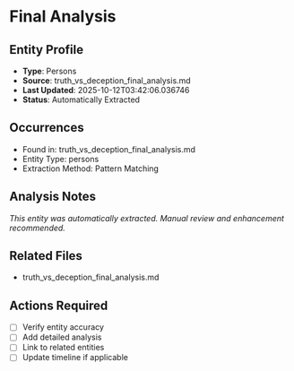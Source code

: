 # Final Analysis

## Entity Profile
- **Type**: Persons
- **Source**: truth_vs_deception_final_analysis.md
- **Last Updated**: 2025-10-12T03:42:06.036746
- **Status**: Automatically Extracted

## Occurrences
- Found in: truth_vs_deception_final_analysis.md
- Entity Type: persons
- Extraction Method: Pattern Matching

## Analysis Notes
*This entity was automatically extracted. Manual review and enhancement recommended.*

## Related Files
- truth_vs_deception_final_analysis.md

## Actions Required
- [ ] Verify entity accuracy
- [ ] Add detailed analysis
- [ ] Link to related entities
- [ ] Update timeline if applicable
